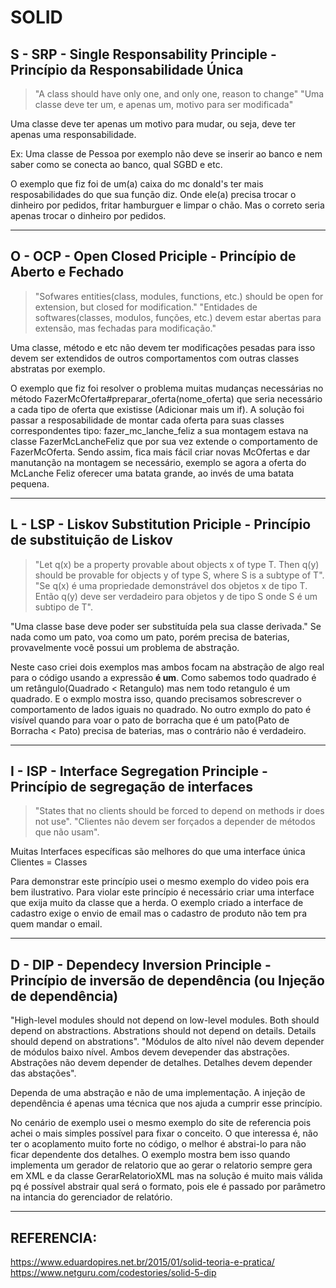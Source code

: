 # SOLID

## S - SRP - Single Responsability Principle - Princípio da Responsabilidade Única

> "A class should have only one, and only one, reason to change"
> "Uma classe deve ter um, e apenas um, motivo para ser modificada"

Uma classe deve ter apenas um motivo para mudar, ou seja, deve ter apenas uma responsabilidade.

Ex: Uma classe de Pessoa por exemplo não deve se inserir ao banco e nem saber como se conecta ao banco, qual SGBD e etc.

O exemplo que fiz foi de um(a) caixa do mc donald's ter mais resposabilidades do que sua função diz. Onde ele(a) precisa
trocar o dinheiro por pedidos, fritar hamburguer e limpar o chão. Mas o correto seria apenas trocar o dinheiro por pedidos.

---------------

## O - OCP - Open Closed Priciple - Princípio de Aberto e Fechado

> "Sofwares entities(class, modules, functions, etc.) should be open for extension, but closed for modification."
> "Entidades de softwares(classes, modulos, funções, etc.) devem estar abertas para extensão, mas fechadas para modificação."

Uma classe, método e etc não devem ter modificações pesadas para isso devem ser extendidos de outros comportamentos com outras classes abstratas por exemplo.

O exemplo que fiz foi resolver o problema muitas mudanças necessárias no método FazerMcOferta#preparar_oferta(nome_oferta) que seria necessário a cada tipo de oferta que existisse (Adicionar mais um if).
A solução foi passar a resposabilidade de montar cada oferta para suas classes correspondentes tipo: fazer_mc_lanche_feliz a sua montagem estava na classe FazerMcLancheFeliz que por sua vez extende o comportamento de FazerMcOferta. Sendo assim, fica mais fácil criar novas McOfertas e dar manutanção na montagem se necessário, exemplo se agora a oferta do McLanche Feliz oferecer uma batata grande, ao invés de uma batata pequena.

---------------

## L - LSP - Liskov Substitution Priciple - Princípio de substituição de Liskov

> "Let q(x) be a property provable about objects x of type T. Then q(y) should be provable for objects y of type S, where S is a subtype of T".
> "Se q(x) é uma propriedade demonstrável dos objetos x de tipo T. Então q(y) deve ser verdadeiro para objetos y de tipo S onde S é um subtipo de T".

"Uma classe base deve poder ser substituída pela sua classe derivada."
Se nada como um pato, voa como um pato, porém precisa de baterias, provavelmente você possui um problema de abstração.

Neste caso criei dois exemplos mas ambos focam na abstração de algo real para o código usando a expressão **é um**. Como sabemos todo quadrado é um retângulo(Quadrado < Retangulo) mas nem todo retangulo é um quadrado. E o exmplo mostra isso, quando precisamos sobrescrever o comportamento de lados iguais no quadrado. No outro exmplo do pato é visível quando para voar o pato de borracha que é um pato(Pato de Borracha < Pato) precisa de baterias, mas o contrário não é verdadeiro.

---------------

## I - ISP - Interface Segregation Principle - Princípio de segregação de interfaces

> "States that no clients should be forced to depend on methods ir does not use".
> "Clientes não devem ser forçados a depender de métodos que não usam".

Muitas Interfaces específicas são melhores do que uma interface única
Clientes = Classes

Para demonstrar este princípio usei o mesmo exemplo do video pois era bem ilustrativo. Para violar este princípio é necessário criar uma interface que exija muito da classe que a herda. O exemplo criado a interface de cadastro exige o envio de email mas o cadastro de produto não tem pra quem mandar o email.

---------------

## D - DIP - Dependecy Inversion Principle - Princípio de inversão de dependência (ou Injeção de dependência)

"High-level modules should not depend on low-level modules. Both should depend on abstractions. Abstrations should not depend on details. Details should depend on abstrations".
"Módulos de alto nível não devem depender de módulos baixo nível. Ambos devem devepender das abstrações. Abstrações não devem depender de detalhes. Detalhes devem depender das abstações".

Dependa de uma abstração e não de uma implementação.
A injeção de dependência é apenas uma técnica que nos ajuda a cumprir esse princípio. 

No cenário de exemplo usei o mesmo exemplo do site de referencia pois achei o mais simples possível para fixar o conceito.
O que interessa é, não ter o acoplamento muito forte no código, o melhor é abstrai-lo para não ficar dependente dos detalhes. O exemplo mostra bem isso quando implementa um gerador de relatorio que ao gerar o relatorio sempre gera em XML e da classe GerarRelatorioXML mas na solução é muito mais válida pq é possível abstrair qual será o formato, pois ele é passado por parâmetro na intancia do gerenciador de relatório.

---------------

## REFERENCIA:

https://www.eduardopires.net.br/2015/01/solid-teoria-e-pratica/
https://www.netguru.com/codestories/solid-5-dip